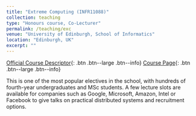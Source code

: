 ```yaml
---
title: "Extreme Computing (INFR11088)"
collection: teaching
type: "Honours course, Co-Lecturer"
permalink: /teaching/exc
venue: "University of Edinburgh, School of Informatics"
location: "Edinburgh, UK"
excerpt: ""
---
```

[Official Course Descriptor](http://www.drps.ed.ac.uk/18-19/dpt/cxinfr11088.htm){: .btn .btn--large .btn--info}
[Course Page](http://www.inf.ed.ac.uk/teaching/courses/exc/){: .btn .btn--large .btn--info} 

This is one of the most popular electives in the school, with hundreds of fourth-year undergraduates and MSc students. A few lecture slots are available for companies such as Google, Microsoft, Amazon, Intel or Facebook to give talks on practical distributed systems and recruitment options.
